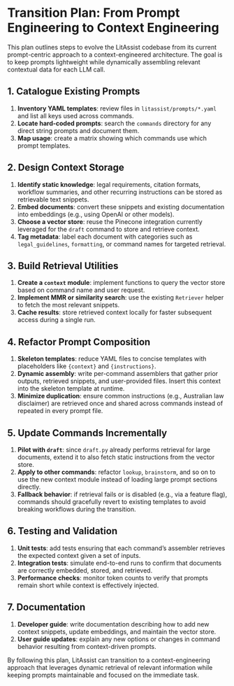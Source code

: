 # Transition Plan: From Prompt Engineering to Context Engineering

This plan outlines steps to evolve the LitAssist codebase from its current prompt-centric approach to a context-engineered architecture. The goal is to keep prompts lightweight while dynamically assembling relevant contextual data for each LLM call.

## 1. Catalogue Existing Prompts

1. **Inventory YAML templates**: review files in `litassist/prompts/*.yaml` and list all keys used across commands.
2. **Locate hard-coded prompts**: search the `commands` directory for any direct string prompts and document them.
3. **Map usage**: create a matrix showing which commands use which prompt templates.

## 2. Design Context Storage

1. **Identify static knowledge**: legal requirements, citation formats, workflow summaries, and other recurring instructions can be stored as retrievable text snippets.
2. **Embed documents**: convert these snippets and existing documentation into embeddings (e.g., using OpenAI or other models).
3. **Choose a vector store**: reuse the Pinecone integration currently leveraged for the `draft` command to store and retrieve context.
4. **Tag metadata**: label each document with categories such as `legal_guidelines`, `formatting`, or command names for targeted retrieval.

## 3. Build Retrieval Utilities

1. **Create a `context` module**: implement functions to query the vector store based on command name and user request.
2. **Implement MMR or similarity search**: use the existing `Retriever` helper to fetch the most relevant snippets.
3. **Cache results**: store retrieved context locally for faster subsequent access during a single run.

## 4. Refactor Prompt Composition

1. **Skeleton templates**: reduce YAML files to concise templates with placeholders like `{context}` and `{instructions}`.
2. **Dynamic assembly**: write per-command assemblers that gather prior outputs, retrieved snippets, and user-provided files. Insert this context into the skeleton template at runtime.
3. **Minimize duplication**: ensure common instructions (e.g., Australian law disclaimer) are retrieved once and shared across commands instead of repeated in every prompt file.

## 5. Update Commands Incrementally

1. **Pilot with `draft`**: since `draft.py` already performs retrieval for large documents, extend it to also fetch static instructions from the vector store.
2. **Apply to other commands**: refactor `lookup`, `brainstorm`, and so on to use the new context module instead of loading large prompt sections directly.
3. **Fallback behavior**: if retrieval fails or is disabled (e.g., via a feature flag), commands should gracefully revert to existing templates to avoid breaking workflows during the transition.

## 6. Testing and Validation

1. **Unit tests**: add tests ensuring that each command’s assembler retrieves the expected context given a set of inputs.
2. **Integration tests**: simulate end-to-end runs to confirm that documents are correctly embedded, stored, and retrieved.
3. **Performance checks**: monitor token counts to verify that prompts remain short while context is effectively injected.

## 7. Documentation

1. **Developer guide**: write documentation describing how to add new context snippets, update embeddings, and maintain the vector store.
2. **User guide updates**: explain any new options or changes in command behavior resulting from context-driven prompts.

By following this plan, LitAssist can transition to a context-engineering approach that leverages dynamic retrieval of relevant information while keeping prompts maintainable and focused on the immediate task.
